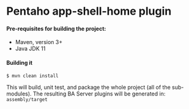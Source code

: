 # Pentaho app-shell-home plugin #

#### Pre-requisites for building the project:
* Maven, version 3+
* Java JDK 11

#### Building it

```
$ mvn clean install
```

This will build, unit test, and package the whole project (all of the sub-modules). The resulting BA Server plugins will be generated in: ```assembly/target```
